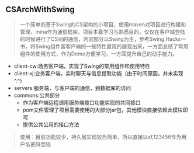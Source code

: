 ## CSArchWithSwing

> 一个简单的基于Swing的CS架构的小项目，使用maven对项目进行构建和管理，mina作为通信框架，项目本着学习与熟悉目的，仅仅在客户端登陆的时候进行了CS间的通信，内容部分以Swing为主，参考Swing.Hacks一书，将Swing组件富客户端的一些特性直观的展现出来，一方面总结了常用组件的使用方式，作为Demo方便学习，一方面提升自己的动手能力。

- client-cw:场务客户端，实现了Swing的常用组件和使用特性
- client-xj:业务客户端，实时聊天与信息提取功能（由于时间原因，并未实现^.^）
- servers:服务端，与客户端的通信，到数据库的访问
- commons:公共部分
  - 作为客户端远程调用服务端接口功能实现的共同接口
  - pom文件管理了项目需要使用的大部分jar包，其他模块直接依赖此模块即可
  - 提供公共公用的接口方法



> 使用：目前功能较少，持久层实现较为简单，所以直接以sf,123456作为用户名密码登陆

